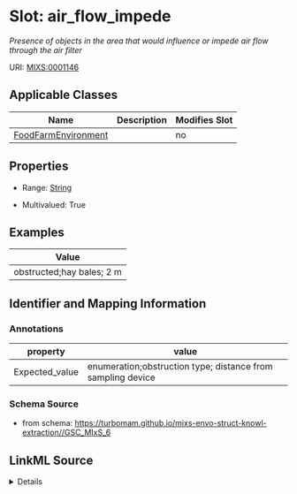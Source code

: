 # Slot: air_flow_impede


_Presence of objects in the area that would influence or impede air flow through the air filter_



URI: [MIXS:0001146](https://w3id.org/mixs/0001146)



<!-- no inheritance hierarchy -->




## Applicable Classes

| Name | Description | Modifies Slot |
| --- | --- | --- |
[FoodFarmEnvironment](FoodFarmEnvironment.md) |  |  no  |







## Properties

* Range: [String](String.md)

* Multivalued: True






## Examples

| Value |
| --- |
| obstructed;hay bales; 2 m |

## Identifier and Mapping Information





### Annotations

| property | value |
| --- | --- |
| Expected_value | enumeration;obstruction type; distance from sampling device |



### Schema Source


* from schema: https://turbomam.github.io/mixs-envo-struct-knowl-extraction//GSC_MIxS_6




## LinkML Source

<details>
```yaml
name: air_flow_impede
annotations:
  Expected_value:
    tag: Expected_value
    value: enumeration;obstruction type; distance from sampling device
description: Presence of objects in the area that would influence or impede air flow
  through the air filter
title: local air flow impediments
notes:
- air
examples:
- value: obstructed;hay bales; 2 m
from_schema: https://turbomam.github.io/mixs-envo-struct-knowl-extraction//GSC_MIxS_6
rank: 1000
string_serialization: '[obstructed|unobstructed]; {text}; {measurement value}'
slot_uri: MIXS:0001146
multivalued: true
alias: air_flow_impede
domain_of:
- FoodFarmEnvironment
range: string
required: false
recommended: false

```
</details>